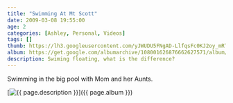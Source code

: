 ```yaml
---
title: "Swimming At Mt Scott"
date: 2009-03-08 19:55:00
age: 2
categories: [Ashley, Personal, Videos]
tags: []
thumb: https://lh3.googleusercontent.com/yJWUDU5FNgAD-LlfqsFc0KJ2oy_mRTVv7lO1LSUNN5EDGaNw1FiqK1U9c7qO-_8x-ByOqHwh6Hy1Do62qw=w293-h220
album: https://get.google.com/albumarchive/108001626876662627571/album/AF1QipNpFSJnGkmbkkMgNJRqJ8ES914uDEDmCVNHaO5G?authKey=CKnCj_7kioHX7QE
description: Swiming floating, what is the difference?
---
```

Swimming in the big pool with Mom and her Aunts.

[<img src="{{ page.thumb }}" alt="{{ page.description }}" class="wyseguys-album"/>]({{ page.album }})
